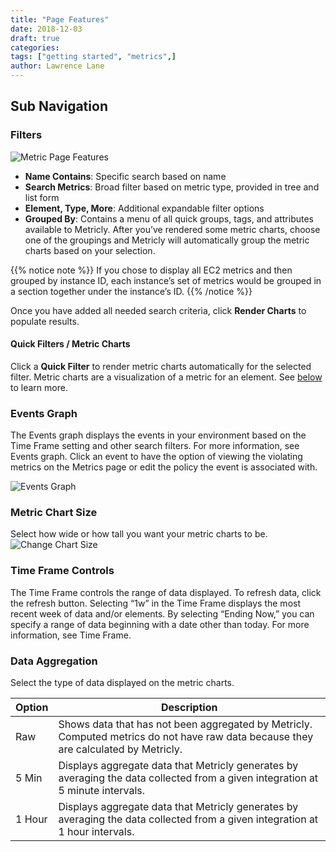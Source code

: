 ```yaml
---
title: "Page Features"
date: 2018-12-03
draft: true
categories:
tags: ["getting started", "metrics",]
author: Lawrence Lane
---
```

## Sub Navigation
### Filters
![Metric Page Features](/images/metric-page/metric-page-features.png)  

- **Name Contains**: Specific search based on name  
-  **Search Metrics**: Broad filter based on metric type, provided in tree and list form
- **Element, Type, More**:  Additional expandable filter options  
- **Grouped By**: Contains a menu of all quick groups, tags, and attributes available to Metricly. After you’ve rendered some metric charts, choose one of the groupings and Metricly will automatically group the metric charts based on your selection.

{{% notice note %}}
If you chose to display all EC2 metrics and then grouped by instance ID, each instance’s set of metrics would be grouped in a section together under the instance’s ID. 
{{% /notice %}}

Once you have added all needed search criteria, click **Render Charts** to populate results.

#### Quick Filters / Metric Charts
Click a **Quick Filter** to render metric charts automatically for the selected filter. Metric charts are a visualization of a metric for an element. See [below][1] to learn more.

### Events Graph
The Events graph displays the events in your environment based on the Time Frame setting and other search filters. For more information, see Events graph. Click an event to have the option of viewing the violating metrics on the Metrics page or edit the policy the event is associated with.

![Events Graph](/images/metric-page/events-graph.png)


### Metric Chart Size
Select how wide or how tall you want your metric charts to be.
![Change Chart Size](/images/metric-page/change-chart-size.png)

### Time Frame Controls
The Time Frame controls the range of data displayed. To refresh data, click the refresh button. Selecting “1w” in the Time Frame displays the most recent week of data and/or elements. By selecting “Ending Now,” you can specify a range of data beginning with a date other than today. For more information, see Time Frame.


### Data Aggregation
Select the type of data displayed on the metric charts.

| Option                                                                         | Description                                                                                                                     |
|--------------------------------------------------------------------------------|---------------------------------------------------------------------------------------------------------------------------------|
| Raw                                                                            | Shows data that has not been aggregated by Metricly. Computed metrics do not have raw data because they are calculated by Metricly.                                |
| 5 Min                                                                          | Displays aggregate data that Metricly generates by averaging the data collected from a given integration at 5 minute intervals. |
| 1 Hour                                                                         | Displays aggregate data that Metricly generates by averaging the data collected from a given integration at 1 hour intervals.   |


[1]: adfafa
[2]: adfa
[3]: adfa
